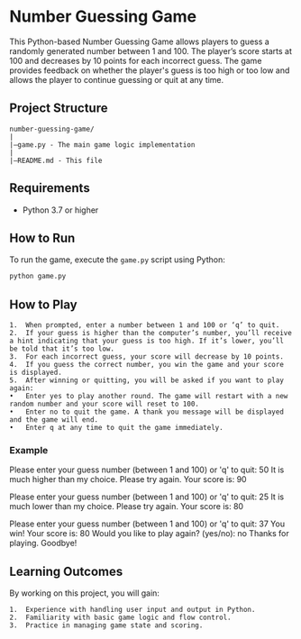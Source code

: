 # Number Guessing Game

This Python-based Number Guessing Game allows players to guess a randomly generated number between 1 and 100. The player’s score starts at 100 and decreases by 10 points for each incorrect guess. The game provides feedback on whether the player's guess is too high or too low and allows the player to continue guessing or quit at any time.

## Project Structure
```
number-guessing-game/
|
|–game.py - The main game logic implementation
|
|–README.md - This file
```

## Requirements

- Python 3.7 or higher

## How to Run

To run the game, execute the `game.py` script using Python:

```bash
python game.py
```

## How to Play

	1.	When prompted, enter a number between 1 and 100 or ‘q’ to quit.
	2.	If your guess is higher than the computer’s number, you’ll receive a hint indicating that your guess is too high. If it’s lower, you’ll be told that it’s too low.
	3.	For each incorrect guess, your score will decrease by 10 points.
	4.	If you guess the correct number, you win the game and your score is displayed.
	5.	After winning or quitting, you will be asked if you want to play again:
	•	Enter yes to play another round. The game will restart with a new random number and your score will reset to 100.
	•	Enter no to quit the game. A thank you message will be displayed and the game will end.
	•	Enter q at any time to quit the game immediately.

### Example

Please enter your guess number (between 1 and 100) or 'q' to quit: 50
It is much higher than my choice. Please try again.
Your score is: 90

Please enter your guess number (between 1 and 100) or 'q' to quit: 25
It is much lower than my choice. Please try again.
Your score is: 80

Please enter your guess number (between 1 and 100) or 'q' to quit: 37
You win!
Your score is: 80
Would you like to play again? (yes/no): no
Thanks for playing. Goodbye!

## Learning Outcomes

By working on this project, you will gain:

	1.	Experience with handling user input and output in Python.
	2.	Familiarity with basic game logic and flow control.
	3.	Practice in managing game state and scoring.